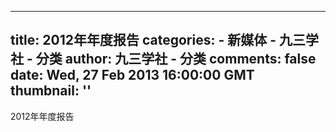 
---
title: 2012年年度报告
categories: 
    - 新媒体
    - 九三学社 - 分类
author: 九三学社 - 分类
comments: false
date: Wed, 27 Feb 2013 16:00:00 GMT
thumbnail: ''
---

<div>   
2012年年度报告  
</div>
            